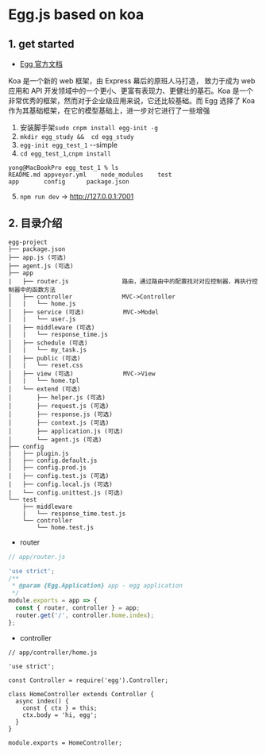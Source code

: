 
# Egg.js based on koa


## 1. get started
- [Egg 官方文档](https://eggjs.org/zh-cn/intro/quickstart.html)

Koa 是一个新的 web 框架，由 Express 幕后的原班人马打造， 致力于成为 web 应用和 API 开发领域中的一个更小、更富有表现力、更健壮的基石。Koa 是一个非常优秀的框架，然而对于企业级应用来说，它还比较基础。而 Egg 选择了 Koa 作为其基础框架，在它的模型基础上，进一步对它进行了一些增强


1. 安装脚手架`sudo cnpm install egg-init -g`
2. `mkdir egg_study &&  cd egg_study`
3. `egg-init egg_test_1` --simple
4. `cd egg_test_1`,`cnpm install`
  ```
  yong@MacBookPro egg_test_1 % ls
  README.md	appveyor.yml	node_modules	test
  app		config		package.json
   ```
5. `npm run dev` -> http://127.0.0.1:7001


## 2. 目录介绍

```
egg-project
├── package.json
├── app.js (可选)
├── agent.js (可选)
├── app
|   ├── router.js               路由，通过路由中的配置找对对应控制器，再执行控制器中的函数方法
│   ├── controller              MVC->Controller
│   |   └── home.js
│   ├── service (可选)           MVC->Model
│   |   └── user.js
│   ├── middleware (可选)
│   |   └── response_time.js
│   ├── schedule (可选)
│   |   └── my_task.js
│   ├── public (可选)
│   |   └── reset.css
│   ├── view (可选)              MVC->View
│   |   └── home.tpl
│   └── extend (可选)
│       ├── helper.js (可选)
│       ├── request.js (可选)
│       ├── response.js (可选)
│       ├── context.js (可选)
│       ├── application.js (可选)
│       └── agent.js (可选)
├── config
|   ├── plugin.js
|   ├── config.default.js
│   ├── config.prod.js
|   ├── config.test.js (可选)
|   ├── config.local.js (可选)
|   └── config.unittest.js (可选)
└── test
    ├── middleware
    |   └── response_time.test.js
    └── controller
        └── home.test.js
```

- router
```javascript
// app/router.js

'use strict';
/**
 * @param {Egg.Application} app - egg application
 */
module.exports = app => {
  const { router, controller } = app;
  router.get('/', controller.home.index);
};
```
- controller
```javascipt
// app/controller/home.js

'use strict';

const Controller = require('egg').Controller;

class HomeController extends Controller {
  async index() {
    const { ctx } = this;
    ctx.body = 'hi, egg';
  }
}

module.exports = HomeController;
```
